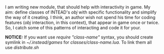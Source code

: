 I am writing new module, that should help with interactivity in game. My aim: define classes of INTEAD's *obj* with specific functionality and simplify the way of it creating. I think, an author wish not spend his time for coding features (*obj* interaction, in this context), that appear in game once or twice. So, I catch some of this patterns of interacting and code it for your. 

**NOTICE:** If you want use *require "class-name"* syntax, you should create symlink in *~/.instead/games* for *classes/class-name.lua*. To link them all use *distribute.sh*
